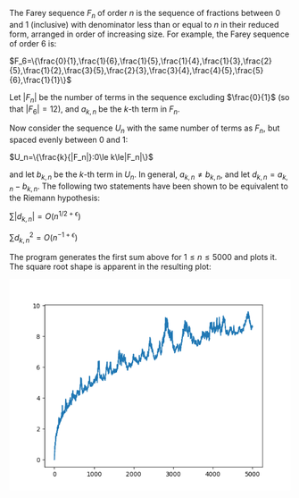 The Farey sequence $`F_n`$ of order $`n`$ is the sequence of fractions between 0 and 1 (inclusive) with denominator less than or equal to $`n`$ in their reduced form, arranged in order of increasing size. For example, the Farey sequence of order 6 is:

$`F_6=\{\frac{0}{1},\frac{1}{6},\frac{1}{5},\frac{1}{4},\frac{1}{3},\frac{2}{5},\frac{1}{2},\frac{3}{5},\frac{2}{3},\frac{3}{4},\frac{4}{5},\frac{5}{6},\frac{1}{1}\}`$

Let $`|F_n|`$ be the number of terms in the sequence excluding $`\frac{0}{1}`$ (so that $`|F_6|=12`$), and $`a_{k,n}`$ be the $`k`$-th term in $`F_n`$.

Now consider the sequence $`U_n`$ with the same number of terms as $`F_n`$, but spaced evenly between 0 and 1:

$`U_n=\{\frac{k}{|F_n|}:0\le k\le|F_n|\}`$

and let $`b_{k,n}`$ be the $`k`$-th term in $`U_n`$. In general, $`a_{k,n}\ne b_{k,n}`$, and let $`d_{k,n}=a_{k,n}-b_{k,n}`$. The following two statements have been shown to be equivalent to the Riemann hypothesis:

$`\sum |d_{k,n}|=O(n^{1/2+\epsilon})`$

$`\sum d_{k,n}^2=O(n^{-1+\epsilon})`$

The program generates the first sum above for $`1\le n\le5000`$ and plots it. The square root shape is apparent in the resulting plot:

![plot](farey_diff.png)

